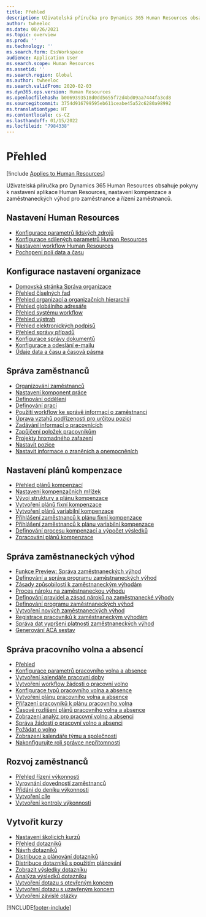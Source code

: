 ```yaml
---
title: Přehled
description: Uživatelská příručka pro Dynamics 365 Human Resources obsahuje pokyny k nastavení aplikace Human Resources, nastavení kompenzace a zaměstnaneckých výhod pro zaměstnance a řízení zaměstnanců.
author: twheeloc
ms.date: 08/26/2021
ms.topic: overview
ms.prod: ''
ms.technology: ''
ms.search.form: EssWorkspace
audience: Application User
ms.search.scope: Human Resources
ms.assetid: ''
ms.search.region: Global
ms.author: twheeloc
ms.search.validFrom: 2020-02-03
ms.dyn365.ops.version: Human Resources
ms.openlocfilehash: b0069393518d0dd5655f72d4bd09aa7444fa3cd8
ms.sourcegitcommit: 3754d916799595eb611ceabe45a52c6280a98992
ms.translationtype: HT
ms.contentlocale: cs-CZ
ms.lasthandoff: 01/15/2022
ms.locfileid: "7984338"
---
```

# <a name="overview"></a>Přehled

[!include [Applies to Human Resources](../includes/applies-to-hr.md)]

Uživatelská příručka pro Dynamics 365 Human Resources obsahuje pokyny k nastavení aplikace Human Resources, nastavení kompenzace a zaměstnaneckých výhod pro zaměstnance a řízení zaměstnanců.

## <a name="set-up-human-resources"></a>Nastavení Human Resources

  - [Konfigurace parametrů lidských zdrojů](hr-setup-parameters.md)</br>
  - [Konfigurace sdílených parametrů Human Resources](hr-setup-shared-parameters.md)</br>
  - [Nastavení workflow Human Resources](./hr-workflow-manage-employee-information.md)</br>
  - [Pochopení polí data a času](hr-setup-date-time-fields.md)</br>

## <a name="configure-organization-settings"></a>Konfigurace nastavení organizace

  - [Domovská stránka Správa organizace](../fin-ops-core/fin-ops/organization-administration/organization-administration-home-page.md?toc=/dynamics365/human-resources/toc.json)</br>
  - [Přehled číselných řad](../fin-ops-core/fin-ops/organization-administration/number-sequence-overview.md?toc=/dynamics365/human-resources/toc.json)</br>
 - [Přehled organizací a organizačních hierarchií](../fin-ops-core/fin-ops/organization-administration/organizations-organizational-hierarchies.md?toc=/dynamics365/human-resources/toc.json)</br>
 - [Přehled globálního adresáře](../fin-ops-core/fin-ops/organization-administration/overview-global-address-book.md?toc=/dynamics365/human-resources/toc.json)</br>
 - [Přehled systému workflow](../fin-ops-core/fin-ops/organization-administration/overview-workflow-system.md?toc=/dynamics365/human-resources/toc.json)</br>
 - [Přehled výstrah](../fin-ops-core/fin-ops/get-started/alerts-overview.md?toc=/dynamics365/human-resources/toc.json)</br>
 - [Přehled elektronických podpisů](../fin-ops-core/fin-ops/organization-administration/electronic-signature-overview.md?toc=/dynamics365/human-resources/toc.json)</br>
 - [Přehled správy případů](../fin-ops-core/fin-ops/organization-administration/cases.md?toc=/dynamics365/human-resources/toc.json)</br>
 - [Konfigurace správy dokumentů](../fin-ops-core/fin-ops/organization-administration/configure-document-management.md?toc=/dynamics365/human-resources/toc.json)</br>
 - [Konfigurace a odeslání e-mailu](../fin-ops-core/fin-ops/organization-administration/configure-email.md?toc=/dynamics365/human-resources/toc.json)</br>
 - [Údaje data a času a časová pásma](../fin-ops-core/fin-ops/organization-administration/date-time-zones.md?toc=/dynamics365/human-resources/toc.json)</br>

## <a name="manage-personnel"></a>Správa zaměstnanců

 - [Organizování zaměstnanců](hr-personnel-departments-jobs-positions.md)</br>
 - [Nastavení komponent práce](hr-personnel-jobs.md)</br>
 - [Definování oddělení](hr-personnel-define-departments.md)</br>
 - [Definování prací](hr-personnel-define-jobs.md)</br>
 - [Použití workflow ke správě informací o zaměstnanci](hr-workflow-manage-employee-information.md)</br>
 - [Úprava vztahů podřízenosti pro určitou pozici](hr-personnel-modify-reporting-relationships-position.md)</br>
 - [Zadávání informací o pracovnících](hr-personnel-enter-worker-information.md)</br>
 - [Zapůjčení položek pracovníkům](hr-personnel-loan-item-worker.md)</br>
 - [Projekty hromadného zařazení](hr-personnel-mass-hire-projects.md)</br>
 - [Nastavit pozice](hr-personnel-set-up-positions.md)</br>
 - [Nastavit informace o zraněních a onemocněních](hr-personnel-set-up-injury-illness-information.md)</br>

## <a name="set-up-compensation-plans"></a>Nastavení plánů kompenzace

 - [Přehled plánů kompenzací](hr-compensation-overview.md)</br>
 - [Nastavení kompenzačních mřížek](hr-compensation-grids.md)</br>
 - [Vývoj struktury a plánu kompenzace](hr-compensation-structure.md)</br>
 - [Vytvoření plánů fixní kompenzace](hr-compensation-fixed-plans.md)</br>
 - [Vytvoření plánů variabilní kompenzace](hr-compensation-variable-plans.md)</br>
 - [Přihlášení zaměstnanců k plánu fixní kompenzace](hr-compensation-enroll-employees-fixed.md)</br>
 - [Přihlášení zaměstnanců k plánu variabilní kompenzace](hr-compensation-enroll-employees-variable.md)</br>
 - [Definování procesu kompenzací a výpočet výsledků](hr-compensation-define-process.md)</br>
 - [Zpracování plánů kompenzace](hr-compensation-process.md)</br>

## <a name="manage-benefits"></a>Správa zaměstnaneckých výhod

 - [Funkce Preview: Správa zaměstnaneckých výhod](hr-benefits-management-overview.md)</br>
 - [Definování a správa programu zaměstnaneckých výhod](hr-benefits-manage-program.md)</br>
 - [Zásady způsobilosti k zaměstnaneckým výhodám](hr-benefits-eligibility-policies.md)</br>
 - [Proces nároku na zaměstnaneckou výhodu](hr-benefits-eligibility-process.md)</br>
 - [Definování pravidel a zásad nároků na zaměstnanecké výhody](hr-benefits-define-eligibility-rules.md)</br>
 - [Definování programu zaměstnaneckých výhod](hr-benefits-deliver-employee-benefits-program.md)</br>
 - [Vytvoření nových zaměstnaneckých výhod](hr-benefits-create.md)</br>
 - [Registrace pracovníků k zaměstnaneckým výhodám](hr-benefits-enroll-workers.md)</br>
 - [Správa dat vypršení platnosti zaměstnaneckých výhod](hr-benefits-expiration-dates.md)</br>
 - [Generování ACA sestav](hr-benefits-aca-reports.md)</br>

## <a name="manage-leave-and-absence"></a>Správa pracovního volna a absencí

 - [Přehled](hr-leave-and-absence-overview.md)</br>
 - [Konfigurace parametrů pracovního volna a absence](hr-leave-and-absence-parameters.md)</br>
 - [Vytvoření kalendáře pracovní doby](hr-leave-and-absence-working-time-calendar.md)</br>
 - [Vytvoření workflow žádosti o pracovní volno](hr-leave-and-absence-workflow.md)</br>
 - [Konfigurace typů pracovního volna a absence](hr-leave-and-absence-types.md)</br>
 - [Vytvoření plánu pracovního volna a absence](hr-leave-and-absence-plans.md)</br>
 - [Přiřazení pracovníků k plánu pracovního volna](hr-leave-and-absence-enroll.md)</br>
 - [Časové rozlišení plánů pracovního volna a absence](hr-leave-and-absence-accrue.md)</br>
 - [Zobrazení analýz pro pracovní volno a absenci](hr-leave-and-absence-analytics.md)</br>
 - [Správa žádostí o pracovní volno a absenci](hr-employee-self-service-manage-requests.md)</br>
 - [Požádat o volno](hr-employee-self-service-request-time-off.md)</br>
 - [Zobrazení kalendáře týmu a společnosti](hr-employee-self-service-calendar.md)</br>
 - [Nakonfigurujte roli správce nepřítomnosti](hr-configure-absence-manager.md)</br>

## <a name="develop-employees"></a>Rozvoj zaměstnanců

 - [Přehled řízení výkonnosti](hr-develop-performance-management-overview.md)</br>
 - [Vyrovnání dovedností zaměstnanců](hr-develop-skills.md)</br>
 - [Přidání do deníku výkonnosti](hr-develop-add-performance-journal.md)</br>
 - [Vytvoření cíle](hr-develop-create-goal.md)</br>
 - [Vytvoření kontroly výkonnosti](hr-develop-create-performance-review.md)</br>

## <a name="create-courses"></a>Vytvořit kurzy

 - [Nastavení školicích kurzů](hr-learning-courses.md)</br>
 - [Přehled dotazníků](hr-learning-questionnaires.md)</br>
 - [Návrh dotazníků](hr-learning-design-questionnaires.md)</br>
 - [Distribuce a plánování dotazníků](hr-learning-distribute-questionnaires.md)</br>
 - [Distribuce dotazníků s použitím plánování](hr-learning-distribute-questionnaires-scheduling.md)</br>
 - [Zobrazit výsledky dotazníku](hr-learning-evaluate-questionnaire-results.md)</br>
 - [Analýza výsledků dotazníku](hr-learning-analyze-questionnaire-results.md)</br>
 - [Vytvoření dotazu s otevřeným koncem](hr-learning-create-open-ended-question.md)</br>
 - [Vytvoření dotazu s uzavřeným koncem](hr-learning-create-closed-ended-question.md)</br>
 - [Vytvoření závislé otázky](hr-learning-depending-question.md)</br>





[!INCLUDE[footer-include](../includes/footer-banner.md)]

